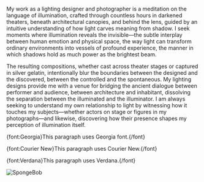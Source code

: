 
My work as a lighting designer and photographer is a meditation on the language of illumination, crafted through countless hours in darkened theaters, beneath architectural canopies, and behind the lens, guided by an intuitive understanding of how light carves meaning from shadow. I seek moments where illumination reveals the invisible—the subtle interplay between human emotion and physical space, the way light can transform ordinary environments into vessels of profound experience, the manner in which shadows hold as much power as the brightest beam. 

The resulting compositions, whether cast across theater stages or captured in silver gelatin, intentionally blur the boundaries between the designed and the discovered, between the controlled and the spontaneous. My lighting designs provide me with a venue for bridging the ancient dialogue between performer and audience, between architecture and inhabitant, dissolving the separation between the illuminated and the illuminator. I am always seeking to understand my own relationship to light by witnessing how it touches my subjects—whether actors on stage or figures in my photographs—and likewise, discovering how their presence shapes my perception of illumination itself.

[//]: # (This content here is for developers explaining the code and not display anything.)


[//]: # (The idea of next round development is to link every photo collection to a page where you explain each maginified photo in more detailed plain text)

  {font:Georgia}This paragraph uses Georgia font.{/font}

  {font:Courier New}This paragraph uses Courier New.{/font}

  {font:Verdana}This paragraph uses Verdana.{/font}

  ![SpongeBob](dist/spongebob.jpg)

  